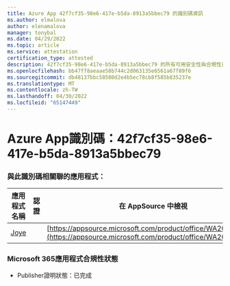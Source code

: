 ```yaml
---
title: Azure App 42f7cf35-98e6-417e-b5da-8913a5bbec79 的識別碼資訊
ms.author: elmalova
author: elenamalova
manager: tonybal
ms.date: 04/29/2022
ms.topic: article
ms.service: attestation
certification_type: attested
description: 42f7cf35-98e6-417e-b5da-8913a5bbec79 的所有可用安全性與合規性資訊。
ms.openlocfilehash: bb47ff8aeaae58b744c2d063135e6561a67f89f6
ms.sourcegitcommit: db48137bbc58500d2e4b5ec78cb8f585b835237e
ms.translationtype: MT
ms.contentlocale: zh-TW
ms.lasthandoff: 04/30/2022
ms.locfileid: "65147449"
---
```

# <a name="azure-app-id-42f7cf35-98e6-417e-b5da-8913a5bbec79"></a>Azure App識別碼：42f7cf35-98e6-417e-b5da-8913a5bbec79


### <a name="apps-associated-with-this-id"></a>與此識別碼相關聯的應用程式：
| **應用程式名稱** | **認證** | **在 AppSource 中檢視** |
|--------------|---------------|-----------------------|
| [Joye](../forward/WA200003413.md) |  | [https://appsource.microsoft.com/product/office/WA200003413](https://appsource.microsoft.com/product/office/WA200003413) |

### <a name="microsoft-365-app-compliance-status"></a>Microsoft 365應用程式合規性狀態
- Publisher證明狀態：已完成
